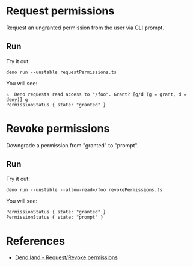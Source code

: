 # Request permissions

Request an ungranted permission from the user via CLI prompt.

## Run

Try it out:

`deno run --unstable requestPermissions.ts`

You will see:

```
⚠️  Deno requests read access to "/foo". Grant? [g/d (g = grant, d = deny)] g
PermissionStatus { state: "granted" }
```

# Revoke permissions

Downgrade a permission from "granted" to "prompt".

## Run

Try it out:

`deno run --unstable --allow-read=/foo revokePermissions.ts`

You will see:

```
PermissionStatus { state: "granted" }
PermissionStatus { state: "prompt" }
```

# References
* [Deno.land - Request/Revoke permissions](https://deno.land/manual@v1.6.2/runtime/permission_apis#request-permissions)